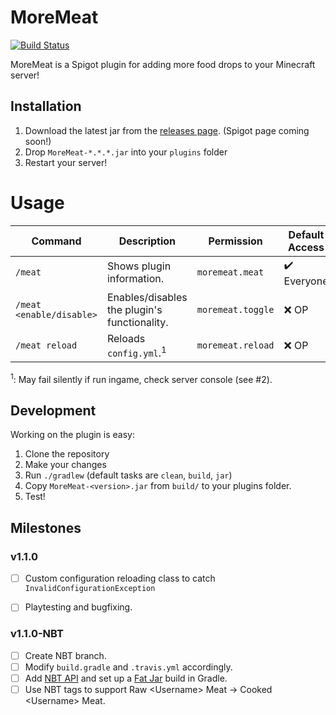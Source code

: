 # MoreMeat

[![Build Status](https://travis-ci.org/RalphORama/MoreMeat.svg?branch=master)](https://travis-ci.org/RalphORama/MoreMeat)

MoreMeat is a Spigot plugin for adding more food drops to your Minecraft server!


## Installation

1. Download the latest jar from the [releases page](https://github.com/RalphORama/MoreMeat/releases).  (Spigot page coming soon!)
2. Drop `MoreMeat-*.*.*.jar` into your `plugins` folder
3. Restart your server!


# Usage

| Command                  | Description                                  | Permission        | Default Access              |
|--------------------------|----------------------------------------------|-------------------|-----------------------------|
| `/meat`                  | Shows plugin information.                    | `moremeat.meat`   | :heavy_check_mark: Everyone |
| `/meat <enable/disable>` | Enables/disables the plugin's functionality. | `moremeat.toggle` |            :x: OP           |
| `/meat reload`           | Reloads `config.yml`.<sup>1</sup>             | `moremeat.reload` |            :x: OP           |

<sup>1</sup>: May fail silently if run ingame, check server console (see #2).


## Development

Working on the plugin is easy:

1. Clone the repository
2. Make your changes
3. Run `./gradlew` (default tasks are `clean`, `build`, `jar`)
4. Copy `MoreMeat-<version>.jar` from `build/` to your plugins folder.
5. Test!


## Milestones

### v1.1.0

- [ ] Custom configuration reloading class to catch `InvalidConfigurationException`
- [ ] Playtesting and bugfixing.


### v1.1.0-NBT

- [ ] Create NBT branch.
- [ ] Modify `build.gradle` and `.travis.yml` accordingly.
- [ ] Add [NBT API](https://www.spigotmc.org/resources/nbt-api.7939/) and set up a [Fat Jar](https://www.baeldung.com/gradle-fat-jar) build in Gradle.
- [ ] Use NBT tags to support Raw \<Username\> Meat -\> Cooked \<Username\> Meat.

